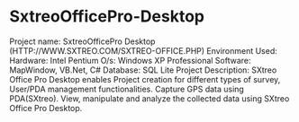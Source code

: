 SxtreoOfficePro-Desktop
=======================

Project name:  SxtreoOfficePro Desktop (HTTP://WWW.SXTREO.COM/SXTREO-OFFICE.PHP)
Environment Used: 
Hardware: Intel Pentium O/s: Windows XP Professional
Software: MapWindow, VB.Net, C#
Database: SQL Lite
Project Description: 
SXtreo Office Pro Desktop enables Project creation for different types of survey, User/PDA management functionalities. Capture GPS data using PDA(SXtreo).  View, manipulate and analyze the collected data using SXtreo Office Pro Desktop.

